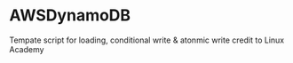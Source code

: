 # AWSDynamoDB
Tempate script for loading, conditional write &amp; atonmic write
credit to Linux Academy
